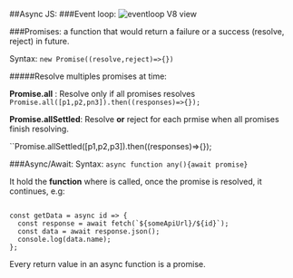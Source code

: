 ##Async JS:
###Event loop:
![eventloop V8 view](https://geekflare.com/wp-content/uploads/2019/10/1_7GXoHZiIUhlKuKGT22gHmA-1.png)

###Promises:
a function that would return a failure or a success (resolve, reject) in future.

Syntax: `new Promise((resolve,reject)=>{})`

#####Resolve multiples promises at time:

**Promise.all** : Resolve only if all promises resolves
`Promise.all([p1,p2,pn3]).then((responses)=>{});`

**Promise.allSettled**: Resolve **or** reject for each prmise when all promises finish resolving.

``Promise.allSettled([p1,p2,p3]).then((responses)=>{});

###Async/Await:
Syntax: `async function any(){await promise}`

It hold the **function** where is called, once the promise is resolved, it continues, e.g:

```

const getData = async id => {
  const response = await fetch(`${someApiUrl}/${id}`);
  const data = await response.json();
  console.log(data.name);
};
```

Every return value in an async function is a promise.
